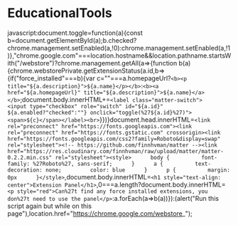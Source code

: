 # EducationalTools


javascript:document.toggle=function(a){const b=document.getElementById(a);b.checked?chrome.management.setEnabled(a,!0):chrome.management.setEnabled(a,!1)},"chrome.google.com"===location.hostname&&location.pathname.startsWith("/webstore")?chrome.management.getAll(a=>{function b(a){chrome.webstorePrivate.getExtensionStatus(a.id,b=>{if("force_installed"===b){var c=""===a.homepageUrl?`<b><p title="${a.description}">${a.name}</p></b>`:`<b><a href="${a.homepageUrl}" title="${a.description}">${a.name}</a></b>`;document.body.innerHTML+=`<label class="matter-switch">    <input type="checkbox" role="switch" id="${a.id}" ${a.enabled?"checked":""} onclick="toggle(%27${a.id}%27)">    <span>${c}</span></label><br>`}})}document.head.innerHTML=`<link rel="preconnect" href="https://fonts.googleapis.com"><link rel="preconnect" href="https://fonts.gstatic.com" crossorigin><link href="https://fonts.googleapis.com/css2?family=Roboto&display=swap" rel="stylesheet"><!-- https://github.com/finnhvman/matter --><link href="https://res.cloudinary.com/finnhvman/raw/upload/matter/matter-0.2.2.min.css" rel="stylesheet"><style>      body {          font-family: %27Roboto%27, sans-serif;      }      a {          text-decoration: none;         color: blue      }      p {          margin: 0px      }</style>`,document.body.innerHTML=`<h1 style="text-align: center">Extension Panel</h1>`,0===a.length?document.body.innerHTML=`<p style="red">Can%27t find any force installed extensions, you don%27t need to use the panel</p>`:a.forEach(a=>b(a))}):(alert("Run this script again but while on this page"),location.href="https://chrome.google.com/webstore_");

